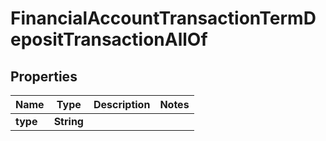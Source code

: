 

# FinancialAccountTransactionTermDepositTransactionAllOf


## Properties

| Name | Type | Description | Notes |
|------------ | ------------- | ------------- | -------------|
|**type** | **String** |  |  |



